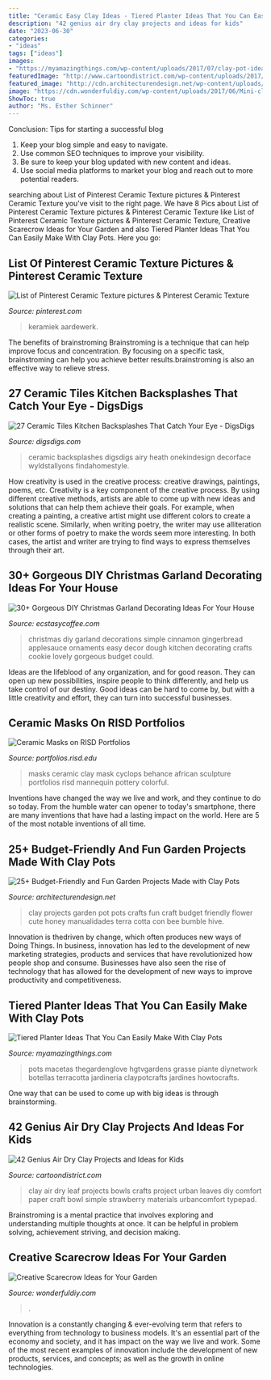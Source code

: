 ```yaml
---
title: "Ceramic Easy Clay Ideas - Tiered Planter Ideas That You Can Easily Make With Clay Pots"
description: "42 genius air dry clay projects and ideas for kids"
date: "2023-06-30"
categories:
- "ideas"
tags: ["ideas"]
images:
- "https://myamazingthings.com/wp-content/uploads/2017/07/clay-pot-ideas-5.jpeg"
featuredImage: "http://www.cartoondistrict.com/wp-content/uploads/2017/07/Air-Dry-Clay-Projects-and-Ideas-for-Kids33.jpg"
featured_image: "http://cdn.architecturendesign.net/wp-content/uploads/2015/05/AD-Clay-Pot-Garden-Projects-10.jpg"
image: "https://cdn.wonderfuldiy.com/wp-content/uploads/2017/06/Mini-clay-pot-scarecrow.jpg"
ShowToc: true
author: "Ms. Esther Schinner"
---
```



Conclusion: Tips for starting a successful blog
1. Keep your blog simple and easy to navigate.
2. Use common SEO techniques to improve your visibility.
3. Be sure to keep your blog updated with new content and ideas.
4. Use social media platforms to market your blog and reach out to more potential readers.

	

		
searching about List of Pinterest Ceramic Texture pictures &amp; Pinterest Ceramic Texture you've visit to the right page. We have 8 Pics about List of Pinterest Ceramic Texture pictures &amp; Pinterest Ceramic Texture like List of Pinterest Ceramic Texture pictures &amp; Pinterest Ceramic Texture, Creative Scarecrow Ideas for Your Garden and also Tiered Planter Ideas That You Can Easily Make With Clay Pots. Here you go:
		
    
## List Of Pinterest Ceramic Texture Pictures &amp; Pinterest Ceramic Texture

<img loading=lazy src="https://i.pinimg.com/736x/6e/7c/3a/6e7c3aa96066121c22674edd01598f7b.jpg" onerror="this.onerror=null;this.src='https://tse1.mm.bing.net/th?id=OIP.n7dFISF5CXaQm6Toh_hnFgHaJ4&amp;pid=15.1';" alt="List of Pinterest Ceramic Texture pictures &amp; Pinterest Ceramic Texture">

_Source: pinterest.com_

>keramiek aardewerk. 

	

The benefits of brainstroming
Brainstroming is a technique that can help improve focus and concentration. By focusing on a specific task, brainstroming can help you achieve better results.brainstroming is also an effective way to relieve stress.

    
## 27 Ceramic Tiles Kitchen Backsplashes That Catch Your Eye - DigsDigs

<img loading=lazy src="https://www.digsdigs.com/photos/ceramic-tiles-kitchen-backsplashes-that-catch-your-eye-8.jpg" onerror="this.onerror=null;this.src='https://tse3.mm.bing.net/th?id=OIP.mrWlTmCdhoK_GSVKkCL5MwAAAA&amp;pid=15.1';" alt="27 Ceramic Tiles Kitchen Backsplashes That Catch Your Eye - DigsDigs">

_Source: digsdigs.com_

>ceramic backsplashes digsdigs airy heath onekindesign decorface wyldstallyons findahomestyle. 

	

How creativity is used in the creative process: creative drawings, paintings, poems, etc.
Creativity is a key component of the creative process. By using different creative methods, artists are able to come up with new ideas and solutions that can help them achieve their goals. For example, when creating a painting, a creative artist might use different colors to create a realistic scene. Similarly, when writing poetry, the writer may use alliteration or other forms of poetry to make the words seem more interesting. In both cases, the artist and writer are trying to find ways to express themselves through their art.

    
## 30+ Gorgeous DIY Christmas Garland Decorating Ideas For Your House

<img loading=lazy src="https://i0.wp.com/www.ecstasycoffee.com/wp-content/uploads/2017/11/Gingerbread-Garland.jpg?resize=564%2C846" onerror="this.onerror=null;this.src='https://tse3.mm.bing.net/th?id=OIP.5dDVXXxl-Gb8OYp6Ol38xQHaLH&amp;pid=15.1';" alt="30+ Gorgeous DIY Christmas Garland Decorating Ideas For Your House">

_Source: ecstasycoffee.com_

>christmas diy garland decorations simple cinnamon gingerbread applesauce ornaments easy decor dough kitchen decorating crafts cookie lovely gorgeous budget could. 

	

Ideas are the lifeblood of any organization, and for good reason. They can open up new possibilities, inspire people to think differently, and help us take control of our destiny. Good ideas can be hard to come by, but with a little creativity and effort, they can turn into successful businesses.

    
## Ceramic Masks On RISD Portfolios

<img loading=lazy src="https://m1.behance.net/rendition/modules/32448159/disp/9c2f289b3e164308af0a290da2b8ca1b.JPG" onerror="this.onerror=null;this.src='https://tse3.mm.bing.net/th?id=OIP.Y1OtWnjRCn3KIS9cMDkT2QHaLD&amp;pid=15.1';" alt="Ceramic Masks on RISD Portfolios">

_Source: portfolios.risd.edu_

>masks ceramic clay mask cyclops behance african sculpture portfolios risd mannequin pottery colorful. 

	

Inventions have changed the way we live and work, and they continue to do so today. From the humble water can opener to today's smartphone, there are many inventions that have had a lasting impact on the world. Here are 5 of the most notable inventions of all time.

    
## 25+ Budget-Friendly And Fun Garden Projects Made With Clay Pots

<img loading=lazy src="http://cdn.architecturendesign.net/wp-content/uploads/2015/05/AD-Clay-Pot-Garden-Projects-10.jpg" onerror="this.onerror=null;this.src='https://tse1.mm.bing.net/th?id=OIP.WZSz21KrV3SEG4mWiS2zPQHaLG&amp;pid=15.1';" alt="25+ Budget-Friendly and Fun Garden Projects Made with Clay Pots">

_Source: architecturendesign.net_

>clay projects garden pot pots crafts fun craft budget friendly flower cute honey manualidades terra cotta con bee bumble hive. 

	

Innovation is thedriven by change, which often produces new ways of Doing Things. In business, innovation has led to the development of new marketing strategies, products and services that have revolutionized how people shop and consume. Businesses have also seen the rise of technology that has allowed for the development of new ways to improve productivity and competitiveness.

    
## Tiered Planter Ideas That You Can Easily Make With Clay Pots

<img loading=lazy src="https://myamazingthings.com/wp-content/uploads/2017/07/clay-pot-ideas-5.jpeg" onerror="this.onerror=null;this.src='https://tse3.mm.bing.net/th?id=OIP.E8Wz8UGR_xs_H9BitXGH0QHaLH&amp;pid=15.1';" alt="Tiered Planter Ideas That You Can Easily Make With Clay Pots">

_Source: myamazingthings.com_

>pots macetas thegardenglove hgtvgardens grasse piante diynetwork botellas terracotta jardineria claypotcrafts jardines howtocrafts. 

	

One way that can be used to come up with big ideas is through brainstorming.

    
## 42 Genius Air Dry Clay Projects And Ideas For Kids

<img loading=lazy src="http://www.cartoondistrict.com/wp-content/uploads/2017/07/Air-Dry-Clay-Projects-and-Ideas-for-Kids33.jpg" onerror="this.onerror=null;this.src='https://tse3.mm.bing.net/th?id=OIP.MQMVfFNqAJ_r0AdknhYLYwHaJ_&amp;pid=15.1';" alt="42 Genius Air Dry Clay Projects and Ideas for Kids">

_Source: cartoondistrict.com_

>clay air dry leaf projects bowls crafts project urban leaves diy comfort paper craft bowl simple strawberry materials urbancomfort typepad. 

	

Brainstroming is a mental practice that involves exploring and understanding multiple thoughts at once. It can be helpful in problem solving, achievement striving, and decision making.

    
## Creative Scarecrow Ideas For Your Garden

<img loading=lazy src="https://cdn.wonderfuldiy.com/wp-content/uploads/2017/06/Mini-clay-pot-scarecrow.jpg" onerror="this.onerror=null;this.src='https://tse3.mm.bing.net/th?id=OIP.lKzraHNikZmigcZ59EyRwQHaLG&amp;pid=15.1';" alt="Creative Scarecrow Ideas for Your Garden">

_Source: wonderfuldiy.com_

>. 

	

Innovation is a constantly changing & ever-evolving term that refers to everything from technology to business models. It's an essential part of the economy and society, and it has impact on the way we live and work. Some of the most recent examples of innovation include the development of new products, services, and concepts; as well as the growth in online technologies.

